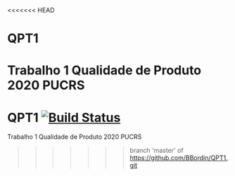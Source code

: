 <<<<<<< HEAD
# QPT1
Trabalho 1 Qualidade de Produto 2020 PUCRS
=======
# QPT1 [![Build Status](https://travis-ci.org/BBordin/QPT1.svg?branch=master)](https://travis-ci.org/BBordin/QPT1)
Trabalho 1 Qualidade de Produto 2020 PUCRS
>>>>>>> branch 'master' of https://github.com/BBordin/QPT1.git
